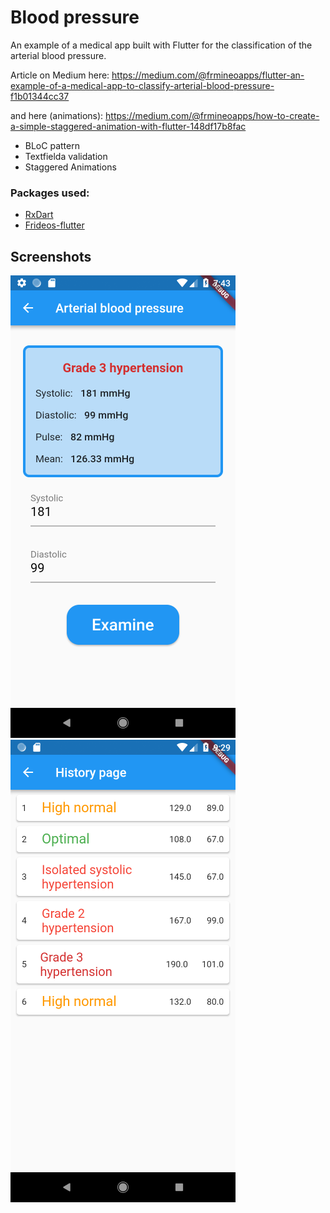 # Blood pressure

An example of a medical app built with Flutter for the classification of the arterial blood pressure.

Article on Medium here: 
https://medium.com/@frmineoapps/flutter-an-example-of-a-medical-app-to-classify-arterial-blood-pressure-f1b01344cc37

and here (animations):
https://medium.com/@frmineoapps/how-to-create-a-simple-staggered-animation-with-flutter-148df17b8fac

- BLoC pattern
- Textfielda validation
- Staggered Animations

### Packages used:

- [RxDart](https://pub.dartlang.org/packages/rxdart)
- [Frideos-flutter](https://pub.dartlang.org/packages/frideos)

## Screenshots
![Screenshot](screenshots/1.png?s=150)
![Screenshot](screenshots/2.png?s=150)

